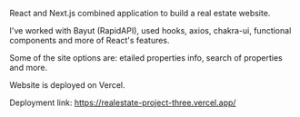 React and Next.js combined application to build a real estate website.

I've worked with Bayut (RapidAPI), used hooks, axios, chakra-ui, functional components and more of React's features.

Some of the site options are: etailed properties info, search of properties and more.

Website is deployed on Vercel.

Deployment link: https://realestate-project-three.vercel.app/
